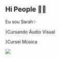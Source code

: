 ## Hi People 🦕💜

Eu sou Sarah✨

}Cursando Áudio Visual

}Cursei Música

![](https://media1.tenor.com/m/0lcRtGPO8uAAAAAd/good.gif)
